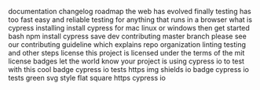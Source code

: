 documentation changelog roadmap the web has evolved finally testing has too fast easy and reliable testing for anything that runs in a browser what is cypress installing install cypress for mac linux or windows then get started bash npm install cypress save dev contributing master branch please see our contributing guideline which explains repo organization linting testing and other steps license this project is licensed under the terms of the mit license badges let the world know your project is using cypress io to test with this cool badge cypress io tests https img shields io badge cypress io tests green svg style flat square https cypress io